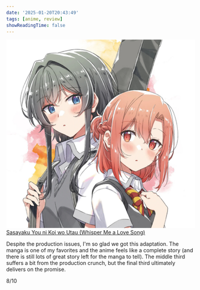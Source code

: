```yaml
---
date: '2025-01-20T20:43:49'
tags: [anime, review]
showReadingTime: false
---
```


![](assets/background.jpg)
[Sasayaku You ni Koi wo Utau (Whisper Me a Love Song)](https://anilist.co/anime/160181/Sasayaku-You-ni-Koi-wo-Utau/)

Despite the production issues, I'm so glad we got this adaptation. The manga is one of my favorites and the anime feels like a complete story (and there is still lots of great story left for the manga to tell). The middle third suffers a bit from the production crunch, but the final third ultimately delivers on the promise.

8/10